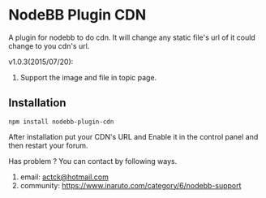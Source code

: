 # NodeBB Plugin CDN

A plugin for nodebb to do cdn. It will change any static file's url of it could change to you cdn's url.

v1.0.3(2015/07/20):<br/>
1. Support the image and file in topic page.


## Installation

    npm install nodebb-plugin-cdn

After installation put your CDN's URL and Enable it in the control panel and then restart your forum.

Has problem ? You can contact by following ways.<br/>
1. email:       actck@hotmail.com
2. community:   https://www.inaruto.com/category/6/nodebb-support
